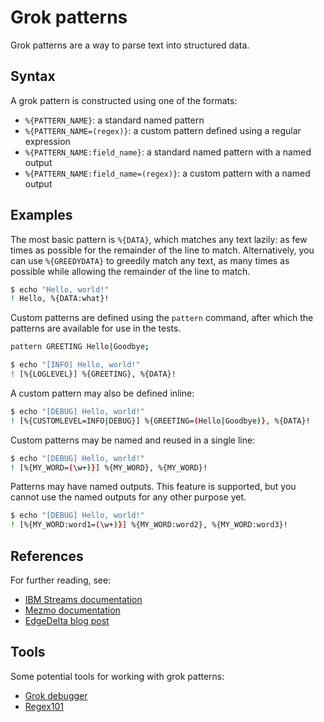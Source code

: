 # Grok patterns

Grok patterns are a way to parse text into structured data.

## Syntax

A grok pattern is constructed using one of the formats:

- `%{PATTERN_NAME}`: a standard named pattern
- `%{PATTERN_NAME=(regex)}`: a custom pattern defined using a regular expression
- `%{PATTERN_NAME:field_name}`: a standard named pattern with a named output
- `%{PATTERN_NAME:field_name=(regex)}`: a custom pattern with a named output

## Examples

The most basic pattern is `%{DATA}`, which matches any text lazily: as few times
as possible for the remainder of the line to match. Alternatively, you can use
`%{GREEDYDATA}` to greedily match any text, as many times as possible while
allowing the remainder of the line to match.

```bash session
$ echo "Hello, world!"
! Hello, %{DATA:what}!
```

Custom patterns are defined using the `pattern` command, after which the patterns
are available for use in the tests.

```bash session
pattern GREETING Hello|Goodbye;

$ echo "[INFO] Hello, world!"
! [%{LOGLEVEL}] %{GREETING}, %{DATA}!
```

A custom pattern may also be defined inline:

```bash session
$ echo "[DEBUG] Hello, world!"
! [%{CUSTOMLEVEL=INFO|DEBUG}] %{GREETING=(Hello|Goodbye)}, %{DATA}!
```

Custom patterns may be named and reused in a single line:

```bash session
$ echo "[DEBUG] Hello, world!"
! [%{MY_WORD=(\w+)}] %{MY_WORD}, %{MY_WORD}!
```

Patterns may have named outputs. This feature is supported, but you cannot use
the named outputs for any other purpose yet.

```bash session
$ echo "[DEBUG] Hello, world!"
! [%{MY_WORD:word1=(\w+)}] %{MY_WORD:word2}, %{MY_WORD:word3}!
```

## References

For further reading, see:

- [IBM Streams documentation](https://www.ibm.com/docs/en/streamsets/6.x?topic=guide-grok-patterns)
- [Mezmo documentation](https://docs.mezmo.com/telemetry-pipelines/using-grok-to-parse)
- [EdgeDelta blog post](https://edgedelta.com/company/blog/what-are-grok-patterns/)

## Tools

Some potential tools for working with grok patterns:

- [Grok debugger](https://grokdebugger.com/)
- [Regex101](https://regex101.com/)
